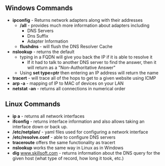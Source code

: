 
## Windows Commands

- __ipconfig__ - Returns network adapters along with their addresses
	- __/all__ - provides much more information about adapters including
		- DNS Servers
		- Dns Suffix
		- Adapter Information
	- __flushdns__ - will flush the DNS Resolver Cache
- __nslookup__ - returns the default 
	- typing in a FQDN will give you back the IP if it is able to resolve it
		- If it had to talk to another DNS server to find the answer, then it will return as a "Non-Authoritative Answer"
	-  Using __set type=ptr__ then entering an IP address will return the name
- __tracert__ - will trace all of the hops to get to a given website using ICMP
- __arp -a__ - mapping of IP to MAC of  devices on your LAN
- __netstat -an__ - returns all connections in numerical order
	
## Linux Commands
- __ip a__ - returns all network interfaces
- __ifconfig__ - returns interface information and also allows taking an interface down or back up.
-  __/etc/netplan/__ - yaml files used for configuring a network interface
- __/etc/resolve.conf__ - able to configure DNS servers
- __traceroute__ offers the same functionality as tracert
- __nslookup__ works the same way in Linux as in Windows
- __dig__ www.skillsoft.com - returns information about the DNS query for the given host (what type of record, how long it took, etc.)